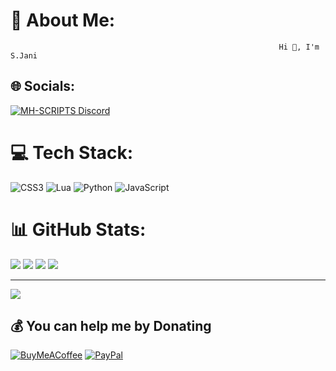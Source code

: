 # 💫 About Me:
                                                                Hi 👋, I'm S.Jani


## 🌐 Socials:
[![MH-SCRIPTS Discord](https://img.shields.io/badge/Discord-%237289DA.svg?logo=discord&logoColor=white)](https://discord.gg/https://discord.gg/YeakkxgxwN) 

# 💻 Tech Stack:
![CSS3](https://img.shields.io/badge/css3-%231572B6.svg?style=for-the-badge&logo=css3&logoColor=white) ![Lua](https://img.shields.io/badge/lua-%232C2D72.svg?style=for-the-badge&logo=lua&logoColor=white) ![Python](https://img.shields.io/badge/python-3670A0?style=for-the-badge&logo=python&logoColor=ffdd54) ![JavaScript](https://img.shields.io/badge/javascript-%23323330.svg?style=for-the-badge&logo=javascript&logoColor=%23F7DF1E)
# 📊 GitHub Stats:
![](http://github-profile-summary-cards.vercel.app/api/cards/repos-per-language?username=Janos405&theme=2077)
![](http://github-profile-summary-cards.vercel.app/api/cards/most-commit-language?username=Janos405&theme=2077)
![](http://github-profile-summary-cards.vercel.app/api/cards/stats?username=Janos405&theme=2077)
![](http://github-profile-summary-cards.vercel.app/api/cards/productive-time?username=Janos405&theme=2077&utcOffset=8)

---
[![](https://visitcount.itsvg.in/api?id=Janos405&icon=0&color=0)](https://visitcount.itsvg.in)


  ## 💰 You can help me by Donating
  [![BuyMeACoffee](https://img.shields.io/badge/Buy%20Me%20a%20Coffee-ffdd00?style=for-the-badge&logo=buy-me-a-coffee&logoColor=black)](https://buymeacoffee.com/bojtematyiq) [![PayPal](https://img.shields.io/badge/PayPal-00457C?style=for-the-badge&logo=paypal&logoColor=white)](https://paypal.me/janossabor) 

  
<!-- Proudly created with GPRM ( https://gprm.itsvg.in ) -->
